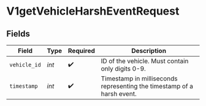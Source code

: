 # V1getVehicleHarshEventRequest


## Fields

| Field                                                                  | Type                                                                   | Required                                                               | Description                                                            |
| ---------------------------------------------------------------------- | ---------------------------------------------------------------------- | ---------------------------------------------------------------------- | ---------------------------------------------------------------------- |
| `vehicle_id`                                                           | *int*                                                                  | :heavy_check_mark:                                                     | ID of the vehicle. Must contain only digits 0-9.                       |
| `timestamp`                                                            | *int*                                                                  | :heavy_check_mark:                                                     | Timestamp in milliseconds representing the timestamp of a harsh event. |